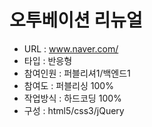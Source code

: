 # 오투베이션 리뉴얼
- URL  : www.naver.com/
- 타입 : 반응형
- 참여인원 : 퍼블리셔1/백엔드1
- 참여도 : 퍼블리싱 100%
- 작업방식 : 하드코딩 100%
- 구성 : html5/css3/jQuery
